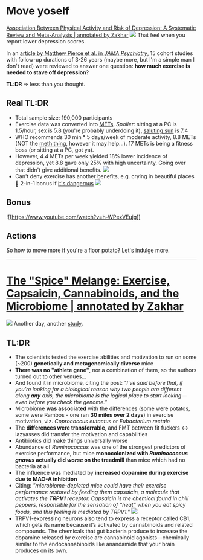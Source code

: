 # Move yoself
[Association Between Physical Activity and Risk of Depression: A Systematic Review and Meta-Analysis | annotated by Zakhar](https://readwise.io/reader/shared/01gmt0q8w1nnt2vfeeaey6q0qe/)
![](https://i.imgur.com/GKlDhYe.png)
That feel when you report lower depression scores.

In an [article by Matthew Pierce et al. in _JAMA Psychiatry_](http://doi.org/10.1001/jamapsychiatry.2022.0609), 15 cohort studies with follow-up durations of 3-26 years (maybe more, but I'm a simple man I don't read) were reviewed to answer one question: **how much exercise is needed to stave off depression**?

**TL:DR** ⇒ less than you thought.

## Real **TL:DR**
- Total sample size: 190,000 participants
- Exercise data was converted into [METs](https://en.wikipedia.org/wiki/Metabolic_equivalent_of_task). *Spoiler*: sitting at a PC is 1.5/hour, sex is 5.8 (you're probably underdoing it), [saluting sun](https://en.wikipedia.org/wiki/Sun_Salutation) is 7.4
- WHO recommends 30 min * 5 days/week of moderate activity, 8.8 METs (NOT the [meth thing](https://t.me/ohmyboi/1046), however it may help...). 17 METs is being a fitness boss (or sitting at a PC, got ya).
- However, 4.4 METs per week yielded 18% lower incidence of depression, yet 8.8 gave only 25% with high uncertainty. Going over that didn't give additional benefits.
![](https://i.imgur.com/iC9phO9.png)
- Can't deny exercise has another benefits, e.g. crying in beautiful places 🤗 2-in-1 bonus if [it's dangerous](https://en.wikipedia.org/wiki/Horseshoe_Falls)
![](https://i.imgur.com/Iz0UTf2.png)
## Bonus
![[https://www.youtube.com/watch?v=h-WPexVEujg]]
## Actions
So how to move more if you're a floor potato? Let's indulge more.

---

# [The "Spice" Melange: Exercise, Capsaicin, Cannabinoids, and the Microbiome | annotated by Zakhar](https://readwise.io/reader/shared/01gn181emg303rqw3r92kgbhev)
![](https://i.chzbgr.com/full/6975112704/hE7D53798/mouse-wheel)
Another day, another [study](https://www.nature.com/articles/s41586-022-05525-z/).
## TL:DR
- The scientists tested the exercise abilities and motivation to run on some (~200) **genetically and metagenomically diverse** mice
- **There was no "athlete gene"**, nor a combination of them, so the authors turned out to other venues...
- And found it in microbiome, citing the post: *"I’ve said before that, if you’re looking for a biological reason why two people are different along **any** axis, the microbiome is the logical place to start looking—even before you check the genome."*
- Microbiome **was associated** with the differences (some were potatos, some were Rambos - one ran **30 miles over 2 days**) in exercise motivation, viz. _Coprococcus eutactus_ or _Eubacterium rectale_
- The **differences were transferrable**, and FMT between fit fuckers ↔ lazyasses did transfer the motivation and capabilities
- Antibiotics did make things universally worse
- Abundance of _Ruminococcus_ was one of the strongest predictors of exercise performance, but mice **monocolonized with _Ruminococcus gnavus_ actually did _worse_ on the treadmill** than mice which had no bacteria at all
- The influence was mediated by **increased dopamine during exercise due to MAO-A inhibition**
- Citing: *"microbiome-depleted mice could have their exercise performance restored by feeding them capsaicin, a molecule that activates the **TRPV1** receptor. Capsaicin is the chemical found in chili peppers, responsible for the sensation of “heat” when you eat spicy foods, and this feeling is mediated by TRPV1."*
![](https://i.imgur.com/UKAQ1GM.png)
- TRPV1-expressing neurons also tend to express a receptor called CB1, which gets its name because it’s activated by cannabinoids and related compounds. The chemicals that gut bacteria produce to increase the dopamine released by exercise are cannabinoid agonists—chemically similar to the endocannabinoids like anandamide that your brain produces on its own.
